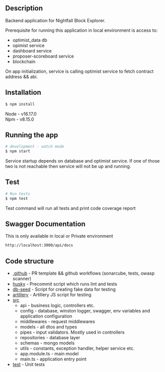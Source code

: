 ## Description

Backend application for Nightfall Block Explorer.

Prerequisite for running this application in local environment is access to:

- optimist_data db
- opimist service
- dashboard service
- proposer-scoreboard service
- blockchain

On app initialization, service is calling optimist service to fetch contract address && abi.

## Installation

```bash
$ npm install
```

Node - v16.17.0 <br />
Npm - v8.15.0

## Running the app

```bash
# development - watch mode
$ npm start
```

Service startup depends on database and optimist service. If one of those two is not reachable then service will not be up and running.

## Test

```bash
# Run tests
$ npm test
```

Test command will run all tests and print code coverage report

## Swagger Documentation

This is only available in local or Private environment

```bash
http://localhost:3000/api/docs
```

## Code structure

- [.github](.github) - PR template && github workflows (sonarcube, tests, owasp scanner)
- [husky](husky) - Precommit script which runs lint and tests
- [db-seed](/db-seed) - Script for creating fake data for testing
- [artillery](/artillery) - Artillery JS script for testing
- [src](src)
  - api - business logic, controllers etc.
  - config - database, winston logger, swagger, env variables and application configuration
  - middlewares - request middlewares
  - models - all dtos and types
  - pipes - input validators. Mostly used in controllers
  - repositories - database layer
  - schemas - mongo models
  - utils - constants, exception handler, helper service etc.
  - app.module.ts - main model
  - main.ts - application entry point
- [test](test) - Unit tests
